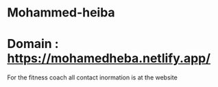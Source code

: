 # Mohammed-heiba
# Domain : https://mohamedheba.netlify.app/

For the fitness coach 
all contact inormation is at the website
